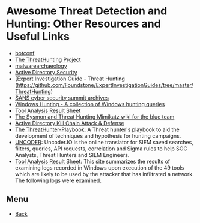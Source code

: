 # Awesome Threat Detection and Hunting: Other Resources and Useful Links

- [botconf](https://www.botconf.eu/archives/)
- [The ThreatHunting Project](https://www.threathunting.net/)
- [malwarearchaeology](https://www.malwarearchaeology.com)
- [Active Directory Security](https://adsecurity.org/)
- [Expert Investigation Guide - Threat Hunting (https://github.com/Foundstone/ExpertInvestigationGuides/tree/master/ThreatHunting)
- [SANS cyber security summit archives](https://www.sans.org/cyber-security-summit/archives/)
- [Windows Hunting - A collection of Windows hunting queries](https://github.com/beahunt3r/Windows-Hunting)
- [Tool Analysis Result Sheet](https://jpcertcc.github.io/ToolAnalysisResultSheet/)
- [The Sysmon and Threat Hunting Mimikatz wiki for the blue team](https://www.peerlyst.com/posts/the-sysmon-and-threat-hunting-mimikatz-wiki-for-the-blue-team-guurhart)
- [Active Directory Kill Chain Attack & Defense](https://github.com/infosecn1nja/AD-Attack-Defense)
- [The ThreatHunter-Playbook](https://github.com/Cyb3rWard0g/ThreatHunter-Playbook): A Threat hunter's playbook to aid the development of techniques and hypothesis for hunting campaigns.
- [UNCODER](https://uncoder.io/): Uncoder.IO is the online translator for SIEM saved searches, filters, queries, API requests, correlation and Sigma rules to help SOC Analysts, Threat Hunters and SIEM Engineers.
- [Tool Analysis Result Sheet](https://jpcertcc.github.io/ToolAnalysisResultSheet/): This site summarizes the results of examining logs recorded in Windows upon execution of the 49 tools which are likely to be used by the attacker that has infiltrated a network. The following logs were examined.

## Menu 
- [Back](https://threat-hunting.github.io/awesome_Threat-Hunting/)
